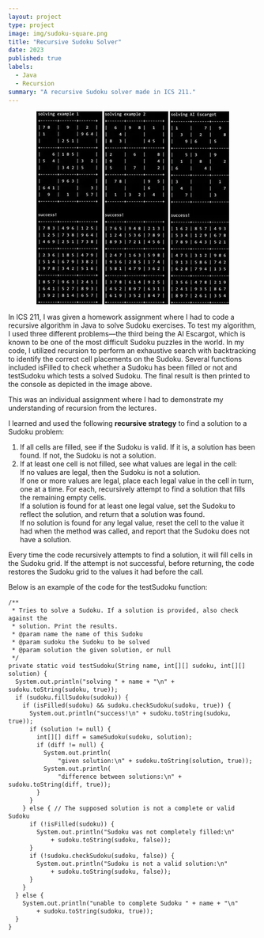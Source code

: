 ```yaml
---
layout: project
type: project
image: img/sudoku-square.png
title: "Recursive Sudoku Solver"
date: 2023
published: true
labels:
  - Java
  - Recursion
summary: "A recursive Sudoku solver made in ICS 211."
---
```

<p align="center">
  <img src="../img/sudoku-full.png" />
</p>

In ICS 211, I was given a homework assignment where I had to code a recursive algorithm in Java to solve Sudoku exercises. To test my algorithm, I used three different problems—the third being the AI Escargot, which is known to be one of the most difficult Sudoku puzzles in the world. In my code, I utilized recursion to perform an exhaustive search with backtracking to identify the correct cell placements on the Sudoku. Several functions included isFilled to check whether a Sudoku has been filled or not and testSudoku which tests a solved Sudoku. The final result is then printed to the console as depicted in the image above.

This was an individual assignment where I had to demonstrate my understanding of recursion from the lectures. 

I learned and used the following **recursive strategy** to find a solution to a Sudoku problem:

  1. If all cells are filled, see if the Sudoku is valid. If it is, a solution has been found. If not, the Sudoku is not a solution.
  2. If at least one cell is not filled, see what values are legal in the cell:\
  If no values are legal, then the Sudoku is not a solution.\
  If one or more values are legal, place each legal value in the cell in turn, one at a time. For each, recursively attempt to find a solution that fills the remaining empty cells.\
  If a solution is found for at least one legal value, set the Sudoku to reflect the solution, and return that a solution was found.\
  If no solution is found for any legal value, reset the cell to the value it had when the method was called, and report that the Sudoku does not have a solution.

Every time the code recursively attempts to find a solution, it will fill cells in the Sudoku grid. If the attempt is not successful, before returning, the code restores the Sudoku grid to the values it had before the call.

Below is an example of the code for the testSudoku function:
```
/**
 * Tries to solve a Sudoku. If a solution is provided, also check against the
 * solution. Print the results.
 * @param name the name of this Sudoku
 * @param sudoku the Sudoku to be solved
 * @param solution the given solution, or null
 */
private static void testSudoku(String name, int[][] sudoku, int[][] solution) {
  System.out.println("solving " + name + "\n" + sudoku.toString(sudoku, true));
  if (sudoku.fillSudoku(sudoku)) {
    if (isFilled(sudoku) && sudoku.checkSudoku(sudoku, true)) {
      System.out.println("success!\n" + sudoku.toString(sudoku, true));
      if (solution != null) {
        int[][] diff = sameSudoku(sudoku, solution);
        if (diff != null) {
          System.out.println(
              "given solution:\n" + sudoku.toString(solution, true));
          System.out.println(
              "difference between solutions:\n" + sudoku.toString(diff, true));
        }
      }
    } else { // The supposed solution is not a complete or valid Sudoku
      if (!isFilled(sudoku)) {
        System.out.println("Sudoku was not completely filled:\n"
            + sudoku.toString(sudoku, false));
      }
      if (!sudoku.checkSudoku(sudoku, false)) {
        System.out.println("Sudoku is not a valid solution:\n"
            + sudoku.toString(sudoku, false));
      }
    }
  } else {
    System.out.println("unable to complete Sudoku " + name + "\n"
        + sudoku.toString(sudoku, true));
  }
}
```
